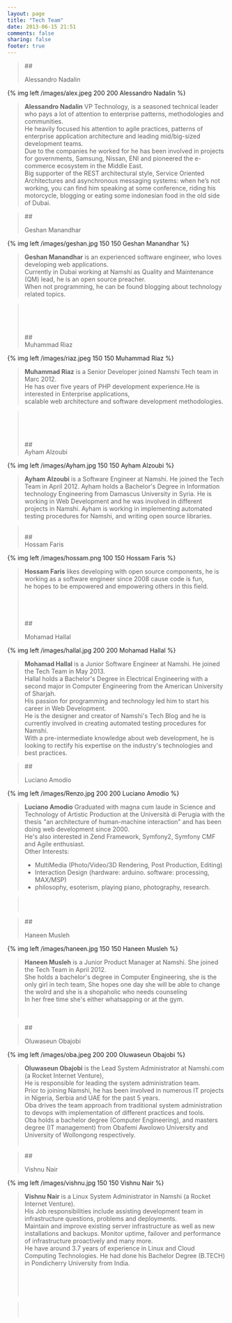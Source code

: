 ```yaml
---
layout: page
title: "Tech Team"
date: 2013-06-15 21:51
comments: false
sharing: false
footer: true
---
```

>##<div id="Alessandro Nadalin">Alessandro Nadalin</div>
>
{% img left /images/alex.jpeg 200 200 Alessandro Nadalin %}
>
>**Alessandro Nadalin** VP Technology, is a seasoned technical leader who pays a lot of attention to enterprise patterns, methodologies and communities.<br />
>He heavily focused his attention to agile practices, patterns of enterprise application architecture and leading mid/big-sized development teams.<br />
>Due to the companies he worked for he has been involved in projects for governments, Samsung, Nissan, ENI and pioneered the e-commerce ecosystem in the Middle East.<br />
>Big supporter of the REST architectural style, Service Oriented Architectures and asynchronous messaging systems: when he’s not working, you can find him speaking at some conference, riding his motorcycle, blogging or eating some indonesian food in the old side of Dubai.<br />


>##<div id="Geshan Manandhar">Geshan Manandhar</div>
>
{% img left /images/geshan.jpg 150 150 Geshan Manandhar %}
>
>**Geshan Manandhar** is an experienced software engineer, who loves developing web applications. <br />
>Currently in Dubai working at Namshi as Quality and Maintenance (QM) lead, he is an open source preacher. <br />
>When not programming, he can be found blogging about technology related topics.<br />


><br />
><br />
><br />
><br />
>##<div id="Muhammad Riaz">Muhammad Riaz</div>
>
{% img left /images/riaz.jpeg 150 150 Muhammad Riaz %}
>
>**Muhammad Riaz** is a Senior Developer joined Namshi Tech team in Marc 2012.<br />
>He has over five years of PHP development experience.He is interested in Enterprise applications,<br />
>scalable web architecture and software development methodologies.<br />


><br />
><br />
><br />
><br />
>##<div id="Ayham Alzoubi">Ayham Alzoubi</div>
>
{% img left /images/Ayham.jpg 150 150 Ayham Alzoubi %}
>
>**Ayham Alzoubi** is a Software Engineer at Namshi. He joined the Tech Team in April 2012.
Ayham holds a Bachelor's Degree in Information technology Engineering from Damascus University in Syria.
He is working in Web Development and he was involved in different projects in Namshi.
Ayham is working in implementing automated testing procedures for Namshi, and writing open source libraries.

><br />
>##<div id="Hossam Faris">Hossam Faris</div>
>
{% img left /images/hossam.png 100 150 Hossam Faris %}
>
>**Hossam Faris** likes developing with open source components, he is working as a software engineer since 2008 cause code is fun, <br />
>he hopes to be empowered and empowering others in this field.<br />
><br />
><br />
><br />
><br />
>##<div id="Mohamad Hallal">Mohamad Hallal</div>
>
{% img left /images/hallal.jpg 200 200 Mohamad Hallal %}
>
>**Mohamad Hallal** is a Junior Software Engineer at Namshi. He joined the Tech Team in May 2013.<br />
>Hallal holds a Bachelor's Degree in Electrical Engineering with a second major in Computer Engineering
>from the American University of Sharjah.<br />
>His passion for programming and technology led him to start his career in Web Development.</br>
>He is the designer and creator of Namshi's Tech Blog and he is currently involved in creating automated
>testing procedures for Namshi.</br>
>With a pre-intermediate knowledge about web development, he is looking to rectify his expertise on the industry's technologies and best practices.</br>


>##<div id="Luciano Amodio">Luciano Amodio</div>
>
{% img left /images/Renzo.jpg 200 200 Luciano Amodio %}
>
>**Luciano Amodio**  Graduated with magna cum laude in Science and Technology of Artistic Production at the Università di Perugia with the</br>
>thesis "an architecture of human-machine interaction" and has been doing web development since 2000.</br>
> He's also interested in Zend Framework, Symfony2, Symfony CMF and Agile enthusiast.</br>
>Other Interests:</br>
>- MultiMedia (Photo/Video/3D Rendering, Post Production, Editing)</br>
>- Interaction Design (hardware: arduino. software: processing, MAX/MSP)</br>
>- philosophy, esoterism, playing piano, photography, research.</br>

><br />
><br />

>##<div id="Haneen Musleh">Haneen Musleh</div>
>
{% img left /images/haneen.jpg 150 150 Haneen Musleh %}
>
>**Haneen Musleh** is a Junior Product Manager at Namshi. She joined the Tech Team in April 2012.<br />
>She holds a bachelor's degree in Computer Engineering, she is the only girl in tech team,
>She hopes one day she will be able to change the wolrd and she is a shopaholic who needs counseling <br />
>In her free time she's either whatsapping or at the gym.<br />
><br />
><br />

>##<div id="Oluwaseun Obajobi">Oluwaseun Obajobi</div>
>
{% img left /images/oba.jpeg 200 200 Oluwaseun Obajobi %}
>
>**Oluwaseun Obajobi** is the Lead System Administrator at Namshi.com (a Rocket Internet Venture), <br />
>He is responsible for leading the system administration team. <br />
>Prior to joining Namshi, he has been involved in numerous IT projects in Nigeria, Serbia and UAE for the past 5 years.<br />
>Oba drives the team approach from traditional system administration to devops with implementation of different practices and tools.<br />
>Oba holds a bachelor degree (Computer Engineering), and  masters degree (IT management) from Obafemi Awolowo University and University of Wollongong respectively.<br />
><br />

>##<div id="Vishnu Nair">Vishnu Nair</div>
>
{% img left /images/vishnu.jpg 150 150 Vishnu Nair %}
>
>**Vishnu Nair** is a Linux System Administrator in Namshi (a Rocket Internet Venture). <br />
>His Job responsibilities include assisting development team in infrastructure questions, problems and deployments. <br />
>Maintain and improve existing server infrastructure as well as new installations and backups. Monitor uptime, failover and performance of infrastructure proactively and many more.<br />
>He have around 3.7 years of experience in Linux and Cloud Computing Technologies. He had done his Bachelor Degree (B.TECH) in Pondicherry University from India.<br />
><br />
><br />
><br />
><br />

><br />
><br />


